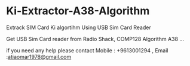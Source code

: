 Ki-Extractor-A38-Algorithm
==========================

Extrack SIM Card Ki algortihm Using USB Sim Card Reader

Get USB Sim Card reader from Radio Shack, COMP128 Algorithm A38 ...

if you need any help please contact Mobile : +9613001294 , Email :atiaomar1978@gmail.com

